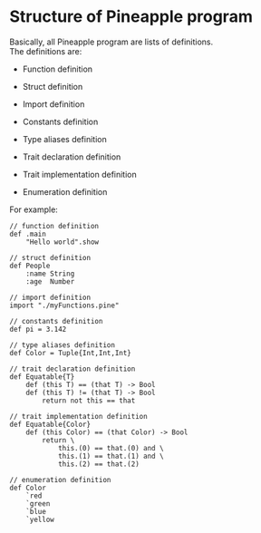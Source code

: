 # Structure of Pineapple program
Basically, all Pineapple program are lists of definitions.  
The definitions are:  

- Function definition  

- Struct definition  

- Import definition

- Constants definition

- Type aliases definition

- Trait declaration definition

- Trait implementation definition

- Enumeration definition  

For example:

```pine
// function definition
def .main
    "Hello world".show

// struct definition
def People
    :name String
    :age  Number

// import definition
import "./myFunctions.pine"

// constants definition
def pi = 3.142

// type aliases definition
def Color = Tuple{Int,Int,Int}

// trait declaration definition
def Equatable{T}
    def (this T) == (that T) -> Bool
    def (this T) != (that T) -> Bool
        return not this == that

// trait implementation definition
def Equatable{Color}
    def (this Color) == (that Color) -> Bool
        return \
            this.(0) == that.(0) and \
            this.(1) == that.(1) and \
            this.(2) == that.(2)

// enumeration definition
def Color
    `red
    `green
    `blue
    `yellow

```